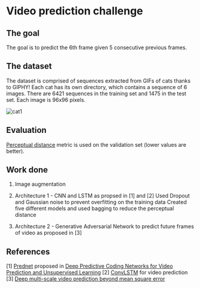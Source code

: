 # Video prediction challenge 

## The goal
The goal is to predict the 6th frame given 5 consecutive previous frames.

## The dataset
The dataset is comprised of sequences extracted from GIFs of cats thanks to GIPHY! Each cat has its own directory, which contains a sequence of 6 images. There are 6421 sequences in the training set and 1475 in the test set. Each image is 96x96 pixels.

![cat1](https://user-images.githubusercontent.com/14092419/110579273-74ce1700-818c-11eb-98f9-85e341c0adec.jpg)


## Evaluation
[Perceptual distance](https://www.compuphase.com/cmetric.htm) metric is used on the validation set (lower values are better).

## Work done
1. Image augmentation

2. Architecture 1 - CNN and LSTM as propsed in [1] and [2]
   Used Dropout and Gaussian noise to prevent overfitting on the training data
   Created five different models and used bagging to reduce the perceptual distance
   
3. Architecture 2 - Generative Adversarial Network to predict future frames of video as proposed in [3]


## References
[1] [Prednet](https://github.com/coxlab/prednet) proposed in [Deep Predictive Coding Networks for Video Prediction and Unsupervised Learning](https://arxiv.org/abs/1605.08104)
[2] [ConvLSTM](https://github.com/farquasar1/ConvLSTM) for video prediction
[3] [Deep multi-scale video prediction beyond mean square error](https://arxiv.org/abs/1511.05440)
